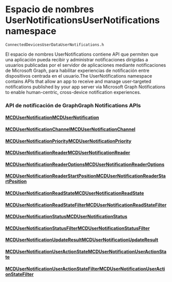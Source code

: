 # <a name="usernotifications-namespace"></a><span data-ttu-id="75bd3-101">Espacio de nombres UserNotifications</span><span class="sxs-lookup"><span data-stu-id="75bd3-101">UserNotifications namespace</span></span>
```
ConnectedDevicesUserDataUserNotifications.h
```
<span data-ttu-id="75bd3-102">El espacio de nombres UserNotifications contiene API que permiten que una aplicación pueda recibir y administrar notificaciones dirigidas a usuarios publicadas por el servidor de aplicaciones mediante notificaciones de Microsoft Graph, para habilitar experiencias de notificación entre dispositivos centrada en el usuario.</span><span class="sxs-lookup"><span data-stu-id="75bd3-102">The UserNotifications namespace contains APIs that allow an app to receive and manage user-targeted notifications published by your app server via Microsoft Graph Notifications to enable human-centric, cross-device notification experiences.</span></span> 

### <a name="graph-notifications-apis"></a><span data-ttu-id="75bd3-103">API de notificación de Graph</span><span class="sxs-lookup"><span data-stu-id="75bd3-103">Graph Notifications APIs</span></span>

#### <a name="mcdusernotificationmcdusernotificationmd"></a>[<span data-ttu-id="75bd3-104">MCDUserNotification</span><span class="sxs-lookup"><span data-stu-id="75bd3-104">MCDUserNotification</span></span>](MCDUserNotification.md)
#### <a name="mcdusernotificationchannelmcdusernotificationchannelmd"></a>[<span data-ttu-id="75bd3-105">MCDUserNotificationChannel</span><span class="sxs-lookup"><span data-stu-id="75bd3-105">MCDUserNotificationChannel</span></span>](MCDUserNotificationChannel.md)
#### <a name="mcdusernotificationprioritymcdusernotificationprioritymd"></a>[<span data-ttu-id="75bd3-106">MCDUserNotificationPriority</span><span class="sxs-lookup"><span data-stu-id="75bd3-106">MCDUserNotificationPriority</span></span>](MCDUserNotificationPriority.md)
#### <a name="mcdusernotificationreadermcdusernotificationreadermd"></a>[<span data-ttu-id="75bd3-107">MCDUserNotificationReader</span><span class="sxs-lookup"><span data-stu-id="75bd3-107">MCDUserNotificationReader</span></span>](MCDUserNotificationReader.md)
#### <a name="mcdusernotificationreaderoptionsmcdusernotificationreaderoptionsmd"></a>[<span data-ttu-id="75bd3-108">MCDUserNotificationReaderOptions</span><span class="sxs-lookup"><span data-stu-id="75bd3-108">MCDUserNotificationReaderOptions</span></span>](MCDUserNotificationReaderOptions.md)
#### <a name="mcdusernotificationreaderstartpositionmcdusernotificationreaderstartpositionmd"></a>[<span data-ttu-id="75bd3-109">MCDUserNotificationReaderStartPosition</span><span class="sxs-lookup"><span data-stu-id="75bd3-109">MCDUserNotificationReaderStartPosition</span></span>](MCDUserNotificationReaderStartPosition.md)
#### <a name="mcdusernotificationreadstatemcdusernotificationreadstatemd"></a>[<span data-ttu-id="75bd3-110">MCDUserNotificationReadState</span><span class="sxs-lookup"><span data-stu-id="75bd3-110">MCDUserNotificationReadState</span></span>](MCDUserNotificationReadState.md)
#### <a name="mcdusernotificationreadstatefiltermcdusernotificationreadstatefiltermd"></a>[<span data-ttu-id="75bd3-111">MCDUserNotificationReadStateFilter</span><span class="sxs-lookup"><span data-stu-id="75bd3-111">MCDUserNotificationReadStateFilter</span></span>](MCDUserNotificationReadStateFilter.md)
#### <a name="mcdusernotificationstatusmcdusernotificationstatusmd"></a>[<span data-ttu-id="75bd3-112">MCDUserNotificationStatus</span><span class="sxs-lookup"><span data-stu-id="75bd3-112">MCDUserNotificationStatus</span></span>](MCDUserNotificationStatus.md)
#### <a name="mcdusernotificationstatusfiltermcdusernotificationstatusfiltermd"></a>[<span data-ttu-id="75bd3-113">MCDUserNotificationStatusFilter</span><span class="sxs-lookup"><span data-stu-id="75bd3-113">MCDUserNotificationStatusFilter</span></span>](MCDUserNotificationStatusFilter.md)
#### <a name="mcdusernotificationupdateresultmcdusernotificationupdateresultmd"></a>[<span data-ttu-id="75bd3-114">MCDUserNotificationUpdateResult</span><span class="sxs-lookup"><span data-stu-id="75bd3-114">MCDUserNotificationUpdateResult</span></span>](MCDUserNotificationUpdateResult.md)
#### <a name="mcdusernotificationuseractionstatemcdusernotificationuseractionstatemd"></a>[<span data-ttu-id="75bd3-115">MCDUserNotificationUserActionState</span><span class="sxs-lookup"><span data-stu-id="75bd3-115">MCDUserNotificationUserActionState</span></span>](MCDUserNotificationUserActionState.md)
#### <a name="mcdusernotificationuseractionstatefiltermcdusernotificationuseractionstatefiltermd"></a>[<span data-ttu-id="75bd3-116">MCDUserNotificationUserActionStateFilter</span><span class="sxs-lookup"><span data-stu-id="75bd3-116">MCDUserNotificationUserActionStateFilter</span></span>](MCDUserNotificationUserActionStateFilter.md)

